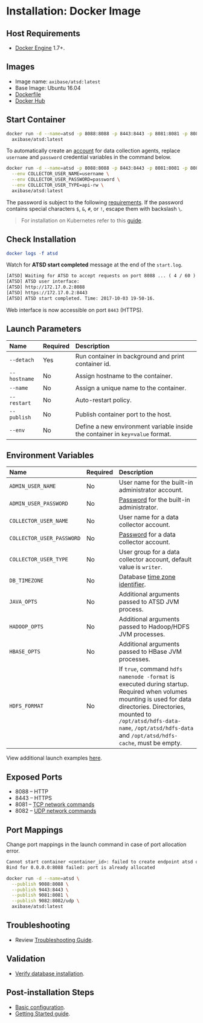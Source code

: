 # Installation: Docker Image

## Host Requirements

* [Docker Engine](https://docs.docker.com/engine/installation/) 1.7+.

## Images

* Image name: `axibase/atsd:latest`
* Base Image: Ubuntu 16.04
* [Dockerfile](https://github.com/axibase/dockers/blob/master/Dockerfile)
* [Docker Hub](https://hub.docker.com/r/axibase/atsd/)

## Start Container

```bash
docker run -d --name=atsd -p 8088:8088 -p 8443:8443 -p 8081:8081 -p 8082:8082/udp \
  axibase/atsd:latest
```

To automatically create an [account](../administration/collector-account.md) for data collection agents, replace `username` and `password` credential variables in the command below.

```bash
docker run -d --name=atsd -p 8088:8088 -p 8443:8443 -p 8081:8081 -p 8082:8082/udp \
  --env COLLECTOR_USER_NAME=username \
  --env COLLECTOR_USER_PASSWORD=password \
  --env COLLECTOR_USER_TYPE=api-rw \
  axibase/atsd:latest
```

The password is subject to the following [requirements](../administration/user-authentication.md#password-requirements). If the password contains special characters `$`, `&`, `#`, or `!`, escape them with backslash `\`.

> For installation on Kubernetes refer to this [guide](https://axibase.com/docs/axibase-collector/installation-on-kubernetes.html).

## Check Installation

```elm
docker logs -f atsd
```

Watch for **ATSD start completed** message at the end of the `start.log`.

```txt
[ATSD] Waiting for ATSD to accept requests on port 8088 ... ( 4 / 60 )
[ATSD] ATSD user interface:
[ATSD] http://172.17.0.2:8088
[ATSD] https://172.17.0.2:8443
[ATSD] ATSD start completed. Time: 2017-10-03 19-50-16.
```

Web interface is now accessible on port `8443` (HTTPS).

## Launch Parameters

| **Name** | **Required** | **Description** |
|:---|:---|:---|
|`--detach` | Yes | Run container in background and print container id. |
|`--hostname` | No | Assign hostname to the container. |
|`--name` | No | Assign a unique name to the container. |
|`--restart` | No | Auto-restart policy.|
|`--publish` | No | Publish container port to the host. |
|`--env` | No | Define a new environment variable inside the container in `key=value` format. |

## Environment Variables

| **Name** | **Required** | **Description** |
|:---|:---|:---|
|`ADMIN_USER_NAME` | No | User name for the built-in administrator account. |
|`ADMIN_USER_PASSWORD` | No | [Password](../administration/user-authentication.md#password-requirements) for the built-in administrator.|
|`COLLECTOR_USER_NAME` | No | User name for a data collector account. |
|`COLLECTOR_USER_PASSWORD` | No | [Password](../administration/user-authentication.md#password-requirements) for a data collector account.|
|`COLLECTOR_USER_TYPE` | No | User group for a data collector account, default value is `writer`.|
|`DB_TIMEZONE` | No | Database [time zone identifier](../shared/timezone-list.md).|
|`JAVA_OPTS` | No | Additional arguments passed to ATSD JVM process. |
|`HADOOP_OPTS` | No | Additional arguments passed to Hadoop/HDFS JVM processes. |
|`HBASE_OPTS` | No | Additional arguments passed to HBase JVM processes. |
|`HDFS_FORMAT`| No | If `true`, command `hdfs namenode -format` is executed during startup. Required when volumes mounting is used for data directories. Directories, mounted to `/opt/atsd/hdfs-data-name`, `/opt/atsd/hdfs-data` and `/opt/atsd/hdfs-cache`, must be empty. |

View additional launch examples [here](#start-container).

## Exposed Ports

* 8088 – HTTP
* 8443 – HTTPS
* 8081 – [TCP network commands](../api/network/README.md#network-api)
* 8082 – [UDP network commands](../api/network/README.md#udp-datagrams)

## Port Mappings

Change port mappings in the launch command in case of port allocation error.

```txt
Cannot start container <container_id>: failed to create endpoint atsd on network bridge:
Bind for 0.0.0.0:8088 failed: port is already allocated
```

```bash
docker run -d --name=atsd \
  --publish 9088:8088 \
  --publish 9443:8443 \
  --publish 9081:8081 \
  --publish 9082:8082/udp \
  axibase/atsd:latest
```

## Troubleshooting

* Review [Troubleshooting Guide](troubleshooting.md).

## Validation

* [Verify database installation](verifying-installation.md).

## Post-installation Steps

* [Basic configuration](post-installation.md).
* [Getting Started guide](../tutorials/getting-started.md).
